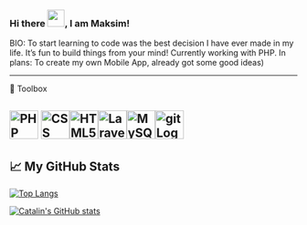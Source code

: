 ### Hi there <img src="https://raw.githubusercontent.com/MartinHeinz/MartinHeinz/master/wave.gif" width="30px">, I am Maksim!

BIO:
To start learning to code was the best decision I have ever made in my life. It’s fun to build things from your mind!
Currently working with PHP.
In plans: To create my own Mobile App, already got some good ideas)


---

🧰 Toolbox 
 
 <img src="https://cdn.worldvectorlogo.com/logos/php-1.svg" alt="PHP logo" width="50" height="50"/> <img src="https://cdn.worldvectorlogo.com/logos/css-3.svg" alt="CSS Logo" width="50" height="50"/><img src="https://cdn.worldvectorlogo.com/logos/html-1.svg" alt="HTML5 Logo" width="50" height="50"/><img src="https://cdn.worldvectorlogo.com/logos/laravel-2.svg" alt="Laravel Logo" width="50" height="50"/><img src="https://cdn.worldvectorlogo.com/logos/mysql-6.svg" alt="MySQL Logo" width="50" height="50"/><img src="https://cdn.worldvectorlogo.com/logos/git.svg" alt="git Logo" width="50" height="50"/>
---
## &#x1f4c8; My GitHub Stats

[![Top Langs](https://github-readme-stats.vercel.app/api/top-langs/?username=<your_GitHub_username>&hide=java,html,css&theme=radical)](https://github.com/anuraghazra/github-readme-stats)

[![Catalin's GitHub stats](https://github-readme-stats.vercel.app/api?username=<your_GitHub_username>&theme=radical)](https://github.com/anuraghazra/github-readme-stats)
